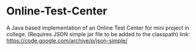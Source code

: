 # Online-Test-Center
A Java based implementation of an Online Test Center for mini project in college. 
(Requires JSON simple jar file to be added to the classpath) link: https://code.google.com/archive/p/json-simple/

